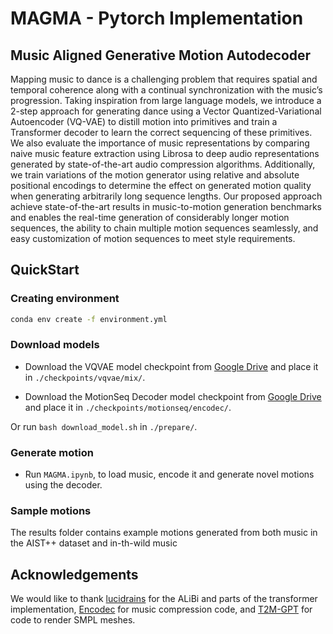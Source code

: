 # MAGMA - Pytorch Implementation
## Music Aligned Generative Motion Autodecoder

Mapping music to dance is a challenging problem that requires spatial and temporal coherence along with a continual synchronization with the music’s progression. Taking inspiration from large language models, we introduce a 2-step approach for generating dance using a Vector Quantized-Variational Autoencoder (VQ-VAE) to distill motion into primitives and train a Transformer decoder to learn the correct sequencing of these primitives. We also evaluate the importance of music
representations by comparing naive music feature extraction using Librosa to deep
audio representations generated by state-of-the-art audio compression algorithms.
Additionally, we train variations of the motion generator using relative and absolute
positional encodings to determine the effect on generated motion quality when
generating arbitrarily long sequence lengths. Our proposed approach achieve
state-of-the-art results in music-to-motion generation benchmarks and enables
the real-time generation of considerably longer motion sequences, the ability to
chain multiple motion sequences seamlessly, and easy customization of motion
sequences to meet style requirements.

## QuickStart

### Creating environment

```.bash
conda env create -f environment.yml
```

### Download models

* Download the VQVAE model checkpoint from [Google Drive](https://drive.google.com/file/d/1GXpw0rUMiLXoKyzt3yl0dZJijJjnfeLA/view?usp=share_link) and place it in `./checkpoints/vqvae/mix/`. 

* Download the MotionSeq Decoder model checkpoint from [Google Drive](https://drive.google.com/file/d/1gsRS7GWIHJZXX8ZkC8pGLUCamQNU4Jwq/view?usp=share_link) and place it in `./checkpoints/motionseq/encodec/`. 


Or run `bash download_model.sh` in `./prepare/`.

### Generate motion

* Run `MAGMA.ipynb`, to load music, encode it and generate novel motions using the decoder.


### Sample motions

The results folder contains example motions generated from both music in the AIST++ dataset and in-th-wild music


## Acknowledgements

We would like to thank [lucidrains](https://github.com/lucidrains/x-transformers) for the ALiBi and parts of the transformer implementation, [Encodec](https://github.com/facebookresearch/encodec) for music compression code, and [T2M-GPT](https://github.com/Mael-zys/T2M-GPT) for code to render SMPL meshes.
